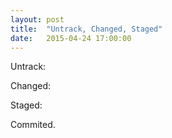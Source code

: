 ```yaml
---
layout: post
title:  "Untrack, Changed, Staged"
date:   2015-04-24 17:00:00
---
```


Untrack:

Changed:

Staged:

Commited.